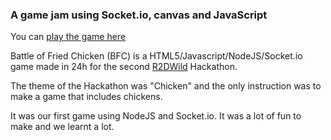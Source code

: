 ### A game jam using Socket.io, canvas and JavaScript

You can [play the game here](https://)

Battle of Fried Chicken (BFC) is a HTML5/Javascript/NodeJS/Socket.io game made in 24h for the second [R2DWild](https://portfolio-r2dwild.netlify.app/) Hackathon.

The theme of the Hackathon was "Chicken" and the only instruction was to make a game that includes chickens.

It was our first game using NodeJS and Socket.io. It was a lot of fun to make and we learnt a lot.

